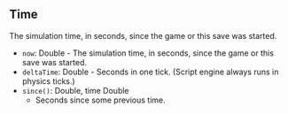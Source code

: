 ## Time

The simulation time, in seconds, since the game or this save was started.

- `now`: Double - The simulation time, in seconds, since the game or this save was started.
- `deltaTime`: Double - Seconds in one tick. (Script engine always runs in physics ticks.)
- `since()`: Double, time Double
  - Seconds since some previous time.
